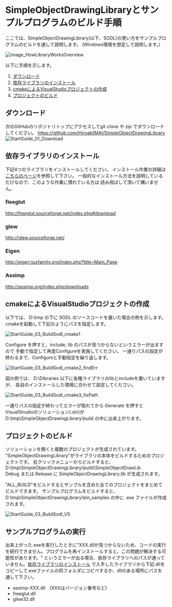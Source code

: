 # SimpleObjectDrawingLibraryとサンプルプログラムのビルド手順

ここでは、SimpleObjectDrawingLibrary(以下、SODL)の使い方をサンプルプログラムのビルドを通して説明します。
(Windows環境を想定して説明します。)

![image_HowLibraryWorksOverview](fig/HowLibraryWorksOverview.PNG)


以下に手順を示します。

1. [ダウンロード](#ダウンロード)
1. [依存ライブラリのインストール](#依存ライブラリのインストール)
1. [cmakeによるVisualStudioプロジェクトの作成](#cmakeによるVisualStudioプロジェクトの作成)
1. [プロジェクトのビルド](#プロジェクトのビルド)

## ダウンロード
次のGitHubのリポジトリトップにアクセスしてgit clone や zip でダウンロードしてください。
https://github.com/HiroakiIMAI/SimpleObjectDrawingLibrary
![StartGuide_01_Download](fig/StartGuide_01_Download.PNG)

## 依存ライブラリのインストール
下記4つのライブラリをインストールしてください。
インストール作業の詳細は[こちらのページ](InstallDependency.md)を参照して下さい。
一般的なインストール方法を説明しているだけなので、このような作業に慣れている方は
読み飛ばして頂いて構いません。


### fleeglut
http://freeglut.sourceforge.net/index.php#download

### glew
http://glew.sourceforge.net/

### Eigen
http://eigen.tuxfamily.org/index.php?title=Main_Page

### Assimp
http://assimp.org/index.php/downloads



## cmakeによるVisualStudioプロジェクトの作成
以下では、 D:\tmp の下に SODL のソースコードを置いた場合の例を示します。
cmakeを起動して下記のようにパスを指定します。

![StartGuide_03_BuildSodl_cmake1](fig/StartGuide_03_BuildSodl_cmake1.PNG)

Configure を押すと、include, lib のパスが見つからないというエラーが出ますので
手動で指定して再度Configureを実施してください。
一通りパスの設定が終わるまで、Configureと手動指定を繰り返します。

![StartGuide_03_BuildSodl_cmake2_findErr](fig/StartGuide_03_BuildSodl_cmake2_findErr.PNG)

図の例では、 D:\Dibraries 以下に各種ライブラリのlibとincludeを置いていますが、
各自のインストールした環境に合わせて設定してください。

![StartGuide_03_BuildSodl_cmake3_fixPath](fig/StartGuide_03_BuildSodl_cmake3_fixPath.PNG)

一通りパスの指定が終わってエラーが取れてから Generate を押すと
VisualStrudioのソリューション(.sln)が D:\tmp\SimpleObjectDrawingLibrary\build の中に出来上がります。


## プロジェクトのビルド
ソリューションを開くと複数のプロジェクトが生成されています。
"SimpleObjectDrawingLibrary"がライブラリの本体をビルドするためのプロジェクトです。
右クリックメニューからビルドすると、 D:\tmp\SimpleObjectDrawingLibrary\build\SimpleObjectDrawLib\
Debug または Release に SimpleObjectDrawingLibrary.lib が生成されます。

"ALL_BUILD"をビルドするとサンプルを含めた全てのプロジェクトをまとめてビルドできます。
サンプルプログラムをビルドすると、D:\tmp\SimpleObjectDrawingLibrary\bin_samples の中に
.exe ファイルが作成されます。

![StartGuide_03_BuildSodl_VS](fig/StartGuide_03_BuildSodl_VS.PNG)

## サンプルプログラムの実行
出来上がった.exeを実行したときに"XXX.dllが見つからないため、コードの実行を続行できません。プログラムを再インストールすると、この問題が解決する可能性があります。" というエラーが出る場合、依存ライブラリへのパスが通っていません。[依存ライブラリのインストール](#依存ライブラリのインストール) で入手したライブラリから下記.dllをコピーして.exeファイルの同フォルダにコピペするか、dllのある場所にパスを通して下さい。

- assimp-XXX.dll　(XXXはバージョン番号など)
- freeglut.dll
- glew32.dll
